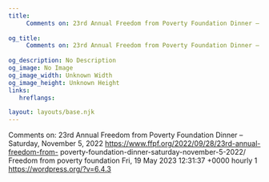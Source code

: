 ```yaml
---
title: 
     Comments on: 23rd Annual Freedom from Poverty Foundation Dinner – Saturday, November 5, 2022
    
og_title: 
     Comments on: 23rd Annual Freedom from Poverty Foundation Dinner – Saturday, November 5, 2022
    
og_description: No Description
og_image: No Image
og_image_width: Unknown Width
og_image_height: Unknown Height
links:
   hreflangs:

layout: layouts/base.njk
---
```

Comments on: 23rd Annual Freedom from Poverty Foundation Dinner – Saturday,
November 5, 2022  https://www.ffpf.org/2022/09/28/23rd-annual-freedom-from-
poverty-foundation-dinner-saturday-november-5-2022/  Freedom from poverty
foundation  Fri, 19 May 2023 12:31:37 +0000  hourly  1
https://wordpress.org/?v=6.4.3

